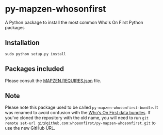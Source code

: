 # py-mapzen-whosonfirst

A Python package to install the most common Who's On First Python packages

## Installation

```
sudo python setup.py install
```

## Packages included

Please consult the [MAPZEN.REQUIRES.json](MAPZEN.REQUIRES.json) file.

## Note

Please note this package used to be called `py-mapzen-whosonfirst-bundle`. It was renamed to avoid confusion with the [Who's On First data bundles](https://whosonfirst.mapzen.com/bundles/index.html). If you've cloned the repository with the old name, you will need to run `git remote set-url git@github.com:whosonfirst/py-mapzen-whosonfirst.git` to use the new GitHub URL.

